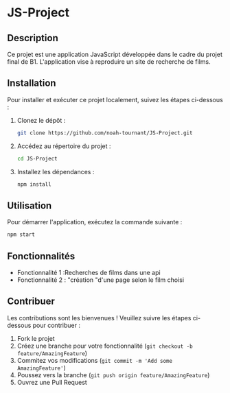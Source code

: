 # JS-Project

## Description
Ce projet est une application JavaScript développée dans le cadre du projet final de B1. L'application vise à reproduire un site de recherche de films.

## Installation
Pour installer et exécuter ce projet localement, suivez les étapes ci-dessous :

1. Clonez le dépôt :
    ```bash
    git clone https://github.com/noah-tournant/JS-Project.git
    ```
2. Accédez au répertoire du projet :
    ```bash
    cd JS-Project
    ```
3. Installez les dépendances :
    ```bash
    npm install
    ```

## Utilisation
Pour démarrer l'application, exécutez la commande suivante :
```bash
npm start
```

## Fonctionnalités
- Fonctionnalité 1 :Recherches de films dans une api
- Fonctionnalité 2 : "création "d'une page selon le film choisi

## Contribuer
Les contributions sont les bienvenues ! Veuillez suivre les étapes ci-dessous pour contribuer :

1. Fork le projet
2. Créez une branche pour votre fonctionnalité (`git checkout -b feature/AmazingFeature`)
3. Commitez vos modifications (`git commit -m 'Add some AmazingFeature'`)
4. Poussez vers la branche (`git push origin feature/AmazingFeature`)
5. Ouvrez une Pull Request
